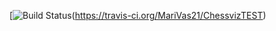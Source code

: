 [![Build Status](https://travis-ci.org/MariVas21/ChessvizTEST.svg?branch=master)(https://travis-ci.org/MariVas21/ChessvizTEST)
